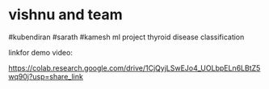 # vishnu and team
#kubendiran
#sarath
#kamesh
ml project thyroid disease classification

linkfor demo video:

https://colab.research.google.com/drive/1CjQyjLSwEJo4_UOLbpELn6LBtZ5wq90j?usp=share_link
